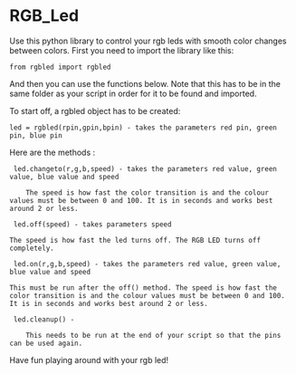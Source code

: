 # RGB_Led

Use this python library to control your rgb leds with smooth color changes between colors. First you need to import the library like this:

	from rgbled import rgbled

And then you can use the functions below.
Note that this has to be in the same folder as your script in order for it to be found and imported.

To start off, a rgbled object has to be created:

	led = rgbled(rpin,gpin,bpin) - takes the parameters red pin, green pin, blue pin

Here are the methods :

     led.changeto(r,g,b,speed) - takes the parameters red value, green value, blue value and speed

        The speed is how fast the color transition is and the colour values must be between 0 and 100. It is in seconds and works best around 2 or less.

     led.off(speed) - takes parameters speed
	
	The speed is how fast the led turns off. The RGB LED turns off completely.

     led.on(r,g,b,speed) - takes the parameters red value, green value, blue value and speed
	
	This must be run after the off() method. The speed is how fast the color transition is and the colour values must be between 0 and 100. It is in seconds and works best around 2 or less.

     led.cleanup() - 

        This needs to be run at the end of your script so that the pins can be used again.

Have fun playing around with your rgb led!
